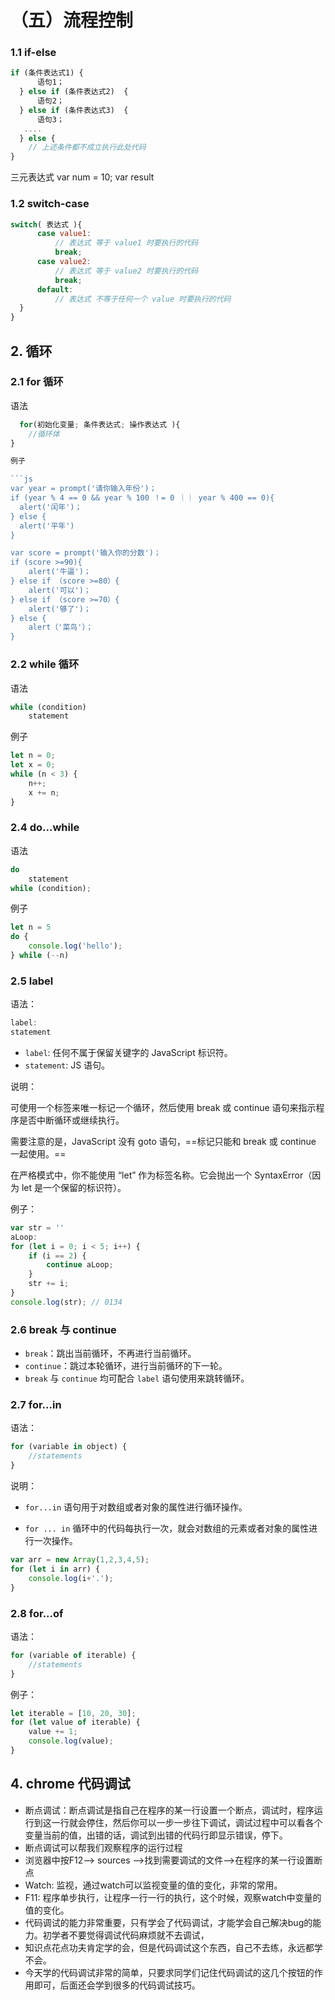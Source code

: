 # （五）流程控制




### 1.1 if-else


```js
if (条件表达式1) {
      语句1；
  } else if (条件表达式2)  {
      语句2；
  } else if (条件表达式3)  {
      语句3；
   ....
  } else {
    // 上述条件都不成立执行此处代码
}
```
三元表达式
var num = 10;
var result
### 1.2 switch-case

```js
switch( 表达式 ){ 
      case value1:
          // 表达式 等于 value1 时要执行的代码
          break;
      case value2:
          // 表达式 等于 value2 时要执行的代码
          break;
      default:
          // 表达式 不等于任何一个 value 时要执行的代码
  }
}
```

## 2. 循环


### 2.1 for 循环

语法

```js
  for(初始化变量; 条件表达式; 操作表达式 ){
    //循环体
}

例子

```js
var year = prompt('请你输入年份')；
if (year % 4 == 0 && year % 100 ！= 0 ｜｜ year % 400 == 0){
  alert('闰年')；
} else {
  alert('平年')
}

var score = prompt('输入你的分数')；
if (score >=90){
    alert('牛逼')；
} else if （score >=80）{
    alert('可以')；
} else if （score >=70）{
    alert('够了')；
} else {
    alert（'菜鸟'）；
}

```

### 2.2 while 循环

语法

```js
while (condition) 
    statement
```

例子

```js
let n = 0;
let x = 0;
while (n < 3) {
    n++;
    x += n;
}
```

### 2.4 do...while

语法

```js
do 
    statement
while (condition);
```

例子

```js
let n = 5
do {
    console.log('hello');
} while (--n)
```

### 2.5 label

语法：

```js
label:
statement
```

- `label`: 任何不属于保留关键字的 JavaScript 标识符。
- `statement`: JS 语句。

说明：

可使用一个标签来唯一标记一个循环，然后使用 break 或 continue 语句来指示程序是否中断循环或继续执行。

需要注意的是，JavaScript 没有 goto 语句，==标记只能和 break 或 continue 一起使用。==

在严格模式中，你不能使用 “let” 作为标签名称。它会抛出一个 SyntaxError（因为 let 是一个保留的标识符）。

例子：

```js
var str = ''
aLoop:
for (let i = 0; i < 5; i++) {
    if (i == 2) {
        continue aLoop;
    }
    str += i;
}
console.log(str); // 0134
```

### 2.6 break 与 continue

- `break`：跳出当前循环，不再进行当前循环。
- `continue`：跳过本轮循环，进行当前循环的下一轮。
- `break` 与 `continue` 均可配合 `label` 语句使用来跳转循环。

### 2.7 for...in

语法：

```js
for (variable in object) {
    //statements
}
```

说明：

- `for...in` 语句用于对数组或者对象的属性进行循环操作。

- `for ... in` 循环中的代码每执行一次，就会对数组的元素或者对象的属性进行一次操作。

```js
var arr = new Array(1,2,3,4,5);
for (let i in arr) {
    console.log(i+'.');
}
```

### 2.8 for...of

语法：

```js
for (variable of iterable) {
    //statements
}
```

例子：

```js
let iterable = [10, 20, 30];
for (let value of iterable) {
    value += 1;
    console.log(value);
}
```

## 4. chrome 代码调试

- 断点调试：断点调试是指自己在程序的某一行设置一个断点，调试时，程序运行到这一行就会停住，然后你可以一步一步往下调试，调试过程中可以看各个变量当前的值，出错的话，调试到出错的代码行即显示错误，停下。
- 断点调试可以帮我们观察程序的运行过程
- 浏览器中按F12--> sources -->找到需要调试的文件-->在程序的某一行设置断点
- Watch: 监视，通过watch可以监视变量的值的变化，非常的常用。
- F11: 程序单步执行，让程序一行一行的执行，这个时候，观察watch中变量的值的变化。
- 代码调试的能力非常重要，只有学会了代码调试，才能学会自己解决bug的能力。初学者不要觉得调试代码麻烦就不去调试，
- 知识点花点功夫肯定学的会，但是代码调试这个东西，自己不去练，永远都学不会。
- 今天学的代码调试非常的简单，只要求同学们记住代码调试的这几个按钮的作用即可，后面还会学到很多的代码调试技巧。
